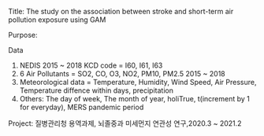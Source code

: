 Title: The study on the association between stroke and short-term air pollution exposure using GAM

Purpose: 

Data
1. NEDIS 2015 ~ 2018 KCD code = I60, I61, I63
2. 6 Air Pollutants = SO2, CO, O3, NO2, PM10, PM2.5 2015 ~ 2018
3. Meteorological data = Temperature, Humidity, Wind Speed, Air Pressure, 
                         Temperature diffence within days, precipitation 
4. Others: The day of week, The month of year, holiTrue, t(increment by 1 for everyday), 
           MERS pandemic period

Project: 질병관리청 용역과제, 뇌졸중과 미세먼지 연관성 연구,2020.3 ~ 2021.2
